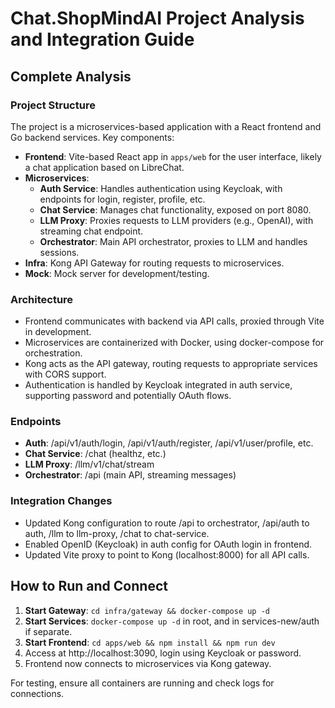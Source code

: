# Chat.ShopMindAI Project Analysis and Integration Guide

## Complete Analysis

### Project Structure
The project is a microservices-based application with a React frontend and Go backend services. Key components:
- **Frontend**: Vite-based React app in `apps/web` for the user interface, likely a chat application based on LibreChat.
- **Microservices**:
  - **Auth Service**: Handles authentication using Keycloak, with endpoints for login, register, profile, etc.
  - **Chat Service**: Manages chat functionality, exposed on port 8080.
  - **LLM Proxy**: Proxies requests to LLM providers (e.g., OpenAI), with streaming chat endpoint.
  - **Orchestrator**: Main API orchestrator, proxies to LLM and handles sessions.
- **Infra**: Kong API Gateway for routing requests to microservices.
- **Mock**: Mock server for development/testing.

### Architecture
- Frontend communicates with backend via API calls, proxied through Vite in development.
- Microservices are containerized with Docker, using docker-compose for orchestration.
- Kong acts as the API gateway, routing requests to appropriate services with CORS support.
- Authentication is handled by Keycloak integrated in auth service, supporting password and potentially OAuth flows.

### Endpoints
- **Auth**: /api/v1/auth/login, /api/v1/auth/register, /api/v1/user/profile, etc.
- **Chat Service**: /chat (healthz, etc.)
- **LLM Proxy**: /llm/v1/chat/stream
- **Orchestrator**: /api (main API, streaming messages)

### Integration Changes
- Updated Kong configuration to route /api to orchestrator, /api/auth to auth, /llm to llm-proxy, /chat to chat-service.
- Enabled OpenID (Keycloak) in auth config for OAuth login in frontend.
- Updated Vite proxy to point to Kong (localhost:8000) for all API calls.

## How to Run and Connect
1. **Start Gateway**: `cd infra/gateway && docker-compose up -d`
2. **Start Services**: `docker-compose up -d` in root, and in services-new/auth if separate.
3. **Start Frontend**: `cd apps/web && npm install && npm run dev`
4. Access at http://localhost:3090, login using Keycloak or password.
5. Frontend now connects to microservices via Kong gateway.

For testing, ensure all containers are running and check logs for connections.

